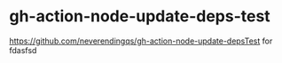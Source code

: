 # gh-action-node-update-deps-test
https://github.com/neverendingqs/gh-action-node-update-depsTest for 
fdasfsd
